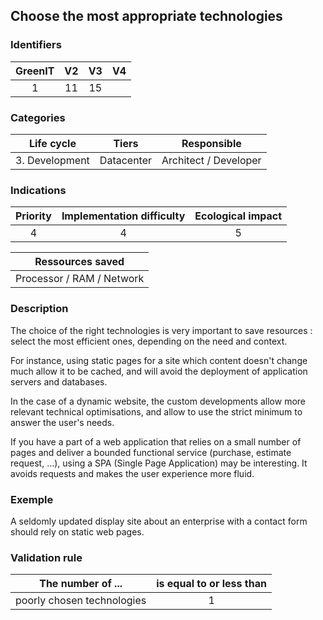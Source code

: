 ## Choose the most appropriate technologies

### Identifiers

| GreenIT | V2  | V3  | V4  |
|:-------:|:---:|:---:|:---:|
|    1    | 11  | 15  |     |

### Categories

|   Life cycle   |   Tiers    |      Responsible      |
|:--------------:|:----------:|:---------------------:|
| 3. Development | Datacenter | Architect / Developer |

### Indications

| Priority | Implementation difficulty | Ecological impact |
|:--------:|:-------------------------:|:-----------------:|
|    4     |             4             |         5         |

|     Ressources saved      |
|:-------------------------:|
| Processor / RAM / Network |

### Description

The choice of the right technologies is very important to save resources : select the most efficient ones, depending on
the need and context.

For instance, using static pages for a site which content doesn't change much allow it to be cached, and will avoid
the deployment of application servers and databases.

In the case of a dynamic website, the custom developments allow more relevant technical optimisations, and allow to use
the strict minimum to answer the user's needs.

If you have a part of a web application that relies on a small number of pages and deliver a bounded functional service 
(purchase, estimate request, ...), using a SPA (Single Page Application) may be interesting. It avoids requests and makes
the user experience more fluid.

### Exemple

A seldomly updated display site about an enterprise with a contact form should rely on static web pages.

### Validation rule

| The number of ...          | is equal to or less than |  
|----------------------------|:------------------------:|
| poorly chosen technologies |            1             |
